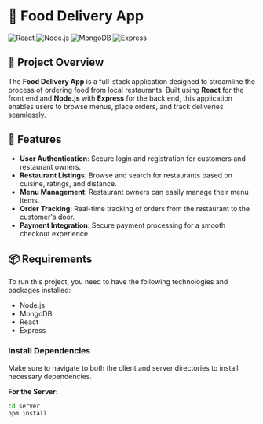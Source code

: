 # 🍔 Food Delivery App

![React](https://img.shields.io/badge/React-17.0.2-blue) ![Node.js](https://img.shields.io/badge/Node.js-14.17.6-green) ![MongoDB](https://img.shields.io/badge/MongoDB-4.4.6-orange) ![Express](https://img.shields.io/badge/Express-4.17.1-red)

## 🎯 Project Overview
The **Food Delivery App** is a full-stack application designed to streamline the process of ordering food from local restaurants. Built using **React** for the front end and **Node.js** with **Express** for the back end, this application enables users to browse menus, place orders, and track deliveries seamlessly.

## 🔧 Features
- **User Authentication**: Secure login and registration for customers and restaurant owners.
- **Restaurant Listings**: Browse and search for restaurants based on cuisine, ratings, and distance.
- **Menu Management**: Restaurant owners can easily manage their menu items.
- **Order Tracking**: Real-time tracking of orders from the restaurant to the customer's door.
- **Payment Integration**: Secure payment processing for a smooth checkout experience.

## 📦 Requirements
To run this project, you need to have the following technologies and packages installed:
- Node.js
- MongoDB
- React
- Express

### Install Dependencies
Make sure to navigate to both the client and server directories to install necessary dependencies.

**For the Server:**
```bash
cd server
npm install
